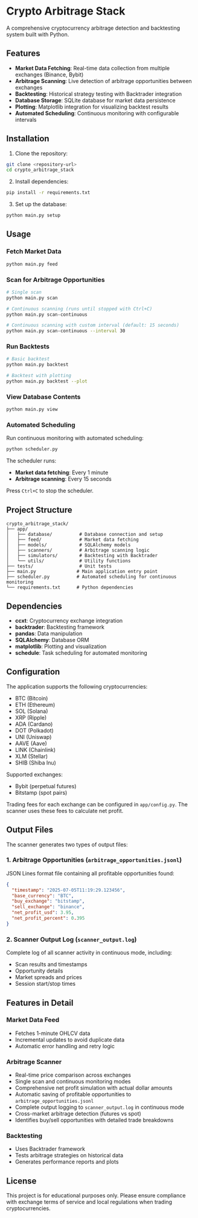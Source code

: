 # Crypto Arbitrage Stack

A comprehensive cryptocurrency arbitrage detection and backtesting system built with Python.

## Features

- **Market Data Fetching**: Real-time data collection from multiple exchanges (Binance, Bybit)
- **Arbitrage Scanning**: Live detection of arbitrage opportunities between exchanges
- **Backtesting**: Historical strategy testing with Backtrader integration
- **Database Storage**: SQLite database for market data persistence
- **Plotting**: Matplotlib integration for visualizing backtest results
- **Automated Scheduling**: Continuous monitoring with configurable intervals

## Installation

1. Clone the repository:
```bash
git clone <repository-url>
cd crypto_arbitrage_stack
```

2. Install dependencies:
```bash
pip install -r requirements.txt
```

3. Set up the database:
```bash
python main.py setup
```

## Usage

### Fetch Market Data
```bash
python main.py feed
```

### Scan for Arbitrage Opportunities
```bash
# Single scan
python main.py scan

# Continuous scanning (runs until stopped with Ctrl+C)
python main.py scan-continuous

# Continuous scanning with custom interval (default: 15 seconds)
python main.py scan-continuous --interval 30
```

### Run Backtests
```bash
# Basic backtest
python main.py backtest

# Backtest with plotting
python main.py backtest --plot
```

### View Database Contents
```bash
python main.py view
```

### Automated Scheduling
Run continuous monitoring with automated scheduling:
```bash
python scheduler.py
```

The scheduler runs:
- **Market data fetching**: Every 1 minute
- **Arbitrage scanning**: Every 15 seconds

Press `Ctrl+C` to stop the scheduler.

## Project Structure

```
crypto_arbitrage_stack/
├── app/
│   ├── database/          # Database connection and setup
│   ├── feed/              # Market data fetching
│   ├── models/            # SQLAlchemy models
│   ├── scanners/          # Arbitrage scanning logic
│   ├── simulators/        # Backtesting with Backtrader
│   └── utils/             # Utility functions
├── tests/                 # Unit tests
├── main.py               # Main application entry point
├── scheduler.py          # Automated scheduling for continuous monitoring
└── requirements.txt      # Python dependencies
```

## Dependencies

- **ccxt**: Cryptocurrency exchange integration
- **backtrader**: Backtesting framework
- **pandas**: Data manipulation
- **SQLAlchemy**: Database ORM
- **matplotlib**: Plotting and visualization
- **schedule**: Task scheduling for automated monitoring

## Configuration

The application supports the following cryptocurrencies:
- BTC (Bitcoin)
- ETH (Ethereum)
- SOL (Solana)
- XRP (Ripple)
- ADA (Cardano)
- DOT (Polkadot)
- UNI (Uniswap)
- AAVE (Aave)
- LINK (Chainlink)
- XLM (Stellar)
- SHIB (Shiba Inu)

Supported exchanges:
- Bybit (perpetual futures)
- Bitstamp (spot pairs)

Trading fees for each exchange can be configured in `app/config.py`. The scanner uses these fees to calculate net profit.

## Output Files

The scanner generates two types of output files:

### 1. Arbitrage Opportunities (`arbitrage_opportunities.jsonl`)
JSON Lines format file containing all profitable opportunities found:
```json
{
  "timestamp": "2025-07-05T11:19:29.123456",
  "base_currency": "BTC",
  "buy_exchange": "bitstamp",
  "sell_exchange": "binance",
  "net_profit_usd": 3.95,
  "net_profit_percent": 0.395
}
```

### 2. Scanner Output Log (`scanner_output.log`)
Complete log of all scanner activity in continuous mode, including:
- Scan results and timestamps
- Opportunity details
- Market spreads and prices
- Session start/stop times

## Features in Detail

### Market Data Feed
- Fetches 1-minute OHLCV data
- Incremental updates to avoid duplicate data
- Automatic error handling and retry logic

### Arbitrage Scanner
- Real-time price comparison across exchanges
- Single scan and continuous monitoring modes
- Comprehensive net profit simulation with actual dollar amounts
- Automatic saving of profitable opportunities to `arbitrage_opportunities.jsonl`
- Complete output logging to `scanner_output.log` in continuous mode
- Cross-market arbitrage detection (futures vs spot)
- Identifies buy/sell opportunities with detailed trade breakdowns

### Backtesting
- Uses Backtrader framework
- Tests arbitrage strategies on historical data
- Generates performance reports and plots

## License

This project is for educational purposes only. Please ensure compliance with exchange terms of service and local regulations when trading cryptocurrencies.
